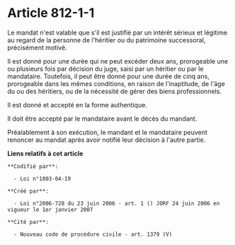 # Article 812-1-1

Le mandat n'est valable que s'il est justifié par un intérêt sérieux et légitime au regard de la personne de l'héritier ou du
patrimoine successoral, précisément motivé.

Il est donné pour une durée qui ne peut excéder deux ans, prorogeable une ou plusieurs fois par décision du juge, saisi par
un héritier ou par le mandataire. Toutefois, il peut être donné pour une durée de cinq ans, prorogeable dans les mêmes
conditions, en raison de l'inaptitude, de l'âge du ou des héritiers, ou de la nécessité de gérer des biens professionnels.

Il est donné et accepté en la forme authentique.

Il doit être accepté par le mandataire avant le décès du mandant.

Préalablement à son exécution, le mandant et le mandataire peuvent renoncer au mandat après avoir notifié leur décision à
l'autre partie.

**Liens relatifs à cet article**

	**Codifié par**:

	  - Loi n°1803-04-19

	**Créé par**:

	  - Loi n°2006-728 du 23 juin 2006 - art. 1 () JORF 24 juin 2006 en vigueur le 1er janvier 2007

	**Cité par**:

	  - Nouveau code de procédure civile - art. 1379 (V)
